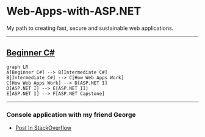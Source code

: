 # Web-Apps-with-ASP.NET
My path to creating fast, secure and sustainable web applications.

---
[Beginner C#](https://github.com/Notios/Web-Apps-with-ASP.NET/tree/main/C%23)
--
```mermaid
graph LR
A[Beginner C#] --> B[Intermediate C#]
B[Intermediate C#] --> C[How Web Apps Work]
C[How Web Apps Work] --> D[ASP.NET I]
D[ASP.NET I] --> E[ASP.NET II]
E[ASP.NET I] --> F[ASP.NET Capstone]
```

---
### Console application with my friend George
- [Post In StackOverflow](https://github.com/Notios/Web-Apps-with-ASP.NET/tree/main/PostInStackOverflow)
